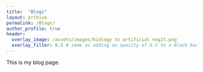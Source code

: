 ```yaml
---
title:  "Blogs"
layout: archive
permalink: /Blogs/
author_profile: true
header:
  overlay_image: /assets/images/biology to artificial nngit.png
  overlay_filter: 0.5 # same as adding an opacity of 0.5 to a black background
---
```


This is my blog page.
